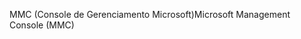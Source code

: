 <span data-ttu-id="9a337-101">MMC (Console de Gerenciamento Microsoft)</span><span class="sxs-lookup"><span data-stu-id="9a337-101">Microsoft Management Console (MMC)</span></span>